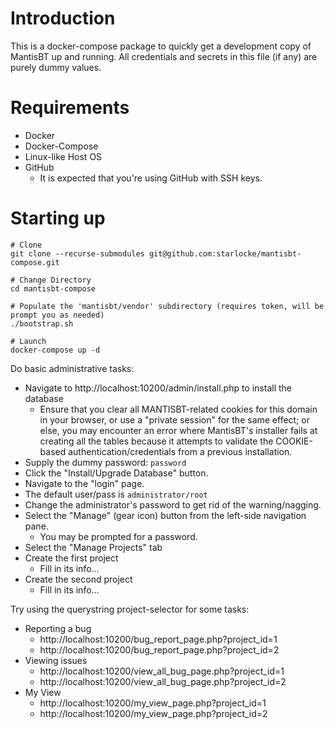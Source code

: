 # Introduction

This is a docker-compose package to quickly get a development copy of MantisBT
up and running. All credentials and secrets in this file (if any) are purely
dummy values.

# Requirements

- Docker
- Docker-Compose
- Linux-like Host OS
- GitHub
  - It is expected that you're using GitHub with SSH keys.

# Starting up


```
# Clone
git clone --recurse-submodules git@github.com:starlocke/mantisbt-compose.git

# Change Directory
cd mantisbt-compose

# Populate the 'mantisbt/vendor' subdirectory (requires token, will be prompt you as needed)
./bootstrap.sh

# Launch
docker-compose up -d
```

Do basic administrative tasks:

- Navigate to http://localhost:10200/admin/install.php to install the database
    - Ensure that you clear all MANTISBT-related cookies for this domain in your browser,
      or use a "private session" for the same effect; or else, you may encounter an error
      where MantisBT's installer fails at creating all the tables because it attempts to
      validate the COOKIE-based authentication/credentials from a previous installation.
- Supply the dummy password: `password`
- Click the "Install/Upgrade Database" button.
- Navigate to the "login" page.
- The default user/pass is `administrator/root`
- Change the administrator's password to get rid of the warning/nagging.
- Select the "Manage" (gear icon) button from the left-side navigation pane.
    - You may be prompted for a password.
- Select the "Manage Projects" tab
- Create the first project
    - Fill in its info...
- Create the second project
    - Fill in its info...

Try using the querystring project-selector for some tasks:

- Reporting a bug
    - http://localhost:10200/bug_report_page.php?project_id=1
    - http://localhost:10200/bug_report_page.php?project_id=2
- Viewing issues
    - http://localhost:10200/view_all_bug_page.php?project_id=1
    - http://localhost:10200/view_all_bug_page.php?project_id=2
- My View
    - http://localhost:10200/my_view_page.php?project_id=1
    - http://localhost:10200/my_view_page.php?project_id=2
